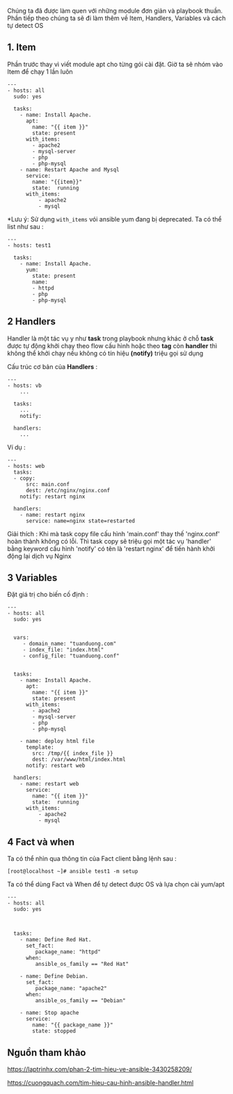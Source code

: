 Chúng ta đã được làm quen với những module đơn giản và playbook thuần. Phần tiếp theo chúng ta sẽ đi làm thêm về Item, Handlers, Variables và cách tự detect OS

## 1. Item 

Phần trước thay vì viết module apt cho từng gói cài đặt. Giờ ta sẽ nhóm vào Item để chạy 1 lần luôn 

```
---
- hosts: all
  sudo: yes

  tasks:
    - name: Install Apache.
      apt:
        name: "{{ item }}"
        state: present
      with_items:
        - apache2
        - mysql-server
        - php
        - php-mysql
    - name: Restart Apache and Mysql
      service:
        name: "{{item}}"
        state:  running
      with_items:
          - apache2
          - mysql
```

*Lưu ý: Sử dụng `with_items` vói ansible yum đang bị deprecated. Ta có thể list như sau : 

```
---
- hosts: test1

  tasks:
    - name: Install Apache.
      yum:
        state: present
        name:
        - httpd
        - php
        - php-mysql
```

## 2 Handlers

Handler là một tác vụ y như **task** trong playbook nhưng khác ở chỗ **task** được tự động khởi chạy theo flow cấu hình hoặc theo **tag** còn **handler** thì không thể khởi chạy nếu không có tín hiệu **(notify)** triệu gọi sử dụng 

Cấu trúc cơ bản của **Handlers** : 

```
---
- hosts: vb
    ...
 
  tasks:
    ...
    notify:
 
  handlers:
    ...
```

Ví dụ :

```
---
- hosts: web
  tasks:
  - copy:
      src: main.conf
      dest: /etc/nginx/nginx.conf
    notify: restart nginx

  handlers:
    - name: restart nginx
      service: name=nginx state=restarted
```

Giải thích : Khi mà task copy file cấu hình 'main.conf' thay thế 'nginx.conf' hoàn thành không có lỗi. Thì task copy sẽ triệu gọi một tác vụ 'handler' bằng keyword cấu hình 'notify' có tên là 'restart nginx' để tiến hành khởi động lại dịch vụ Nginx

## 3 Variables

Đặt giá trị cho biến cố định : 

```
---
- hosts: all
  sudo: yes


  vars:
     - domain_name: "tuanduong.com"
     - index_file: "index.html"
     - config_file: "tuanduong.conf"


  tasks:
    - name: Install Apache.
      apt:
        name: "{{ item }}"
        state: present
      with_items:
        - apache2
        - mysql-server
        - php
        - php-mysql

    - name: deploy html file
      template:
        src: /tmp/{{ index_file }}
        dest: /var/www/html/index.html
      notify: restart web

  handlers:
    - name: restart web
      service:
        name: "{{ item }}"
        state:  running
      with_items:
          - apache2
          - mysql
```

## 4 Fact và when 

Ta có thể nhìn qua thông tin của Fact client bằng lệnh sau : 

``[root@localhost ~]# ansible test1 -m setup``

Ta có thể dùng Fact và When để tự detect được OS và lựa chọn cài yum/apt

```
---
- hosts: all
  sudo: yes



  tasks:
    - name: Define Red Hat.
      set_fact:
         package_name: "httpd"
      when:
         ansible_os_family == "Red Hat"

    - name: Define Debian.
      set_fact:
         package_name: "apache2"
      when:
         ansible_os_family == "Debian"

    - name: Stop apache
      service:
        name: "{{ package_name }}"
        state: stopped
```


## Nguồn tham khảo 

https://laptrinhx.com/phan-2-tim-hieu-ve-ansible-3430258209/

https://cuongquach.com/tim-hieu-cau-hinh-ansible-handler.html
